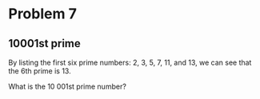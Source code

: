 # Problem 7
## 10001st prime
By listing the first six prime numbers: 2, 3, 5, 7, 11, and 13, we can see
that the 6th prime is 13.



What is the 10 001st prime number?

